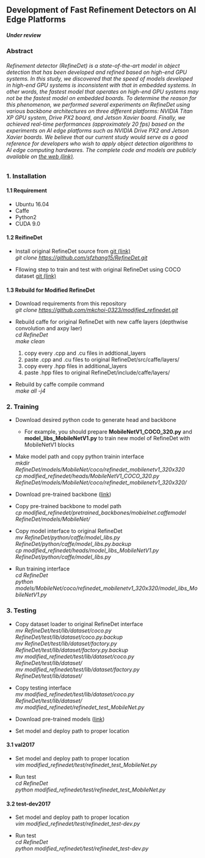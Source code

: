 ## Development of Fast Refinement Detectors on AI Edge Platforms

##### Under review

### Abstract
###### Refinement detector (RefineDet) is a state-of-the-art model in object detection that has been developed and refined based on high-end GPU systems. In this study, we discovered that the speed of models developed in high-end GPU systems is inconsistent with that in embedded systems. In other words, the fastest model that operates on high-end GPU systems may not be the fastest model on embedded boards. To determine the reason for this phenomenon, we performed several experiments on RefineDet using various backbone architectures on three different platforms: NVIDIA Titan XP GPU system, Drive PX2 board, and Jetson Xavier board. Finally, we achieved real-time performances (approximately 20 fps) based on the experiments on AI edge platforms such as NVIDIA Drive PX2 and Jetson Xavier boards. We believe that our current study would serve as a good reference for developers who wish to apply object detection algorithms to AI edge computing hardwares. The complete code and models are publicly available on [the web (link)](https://github.com/mkchoi-0323/modified_refinedet/).

### 1. Installation
#### 1.1 Requirement
- Ubuntu 16.04
- Caffe
- Python2
- CUDA 9.0

#### 1.2 ReifineDet
- Install original RefineDet source from [git (link)](https://github.com/sfzhang15/RefineDet)  
  _git clone https://github.com/sfzhang15/RefineDet.git_
  
- Fllowing step to train and test with original RefineDet using COCO dataset [git (link)](http://cocodataset.org/#home)

#### 1.3 Rebuild for Modified RefineDet
- Download requirements from this repository  
  _git clone https://github.com/mkchoi-0323/modified_refinedet.git_

- Rebuild caffe for original RefineDet with new caffe layers (depthwise convolution and axpy laer)  
  _cd RefineDet_  
  _make clean_  
  1. copy every .cpp and .cu files in addtional_layers  
  2. paste .cpp and .cu files to original RefineDet/src/caffe/layers/  
  3. copy every .hpp files in additional_layers  
  4. paste .hpp files to original RefineDet/include/caffe/layers/  

- Rebuild by caffe compile command  
  _make all -j4_

### 2. Training
- Download desired python code to generate head and backbone  
  * For example, you should prepare **MobileNetV1_COCO_320.py** and **model_libs_MobileNetV1.py** to train new model of RefineDet with MobileNetV1 blocks

- Make model path and copy python trainin interface  
  _mkdir RefineDet/models/MobileNet/coco/refinedet_mobilenetv1_320x320_  
  _cp modified_refinedet/heads/MobileNetV1_COCO_320.py RefineDet/models/MobileNet/coco/refinedet_mobilenetv1_320x320/_

- Download pre-trained backbone ([link](https://drive.google.com/drive/folders/1yMk-NwEisESKt6c8emIvmi1SCYFI0VbJ?usp=sharing))

- Copy pre-trained backbone to model path  
  _cp modified_refinedet/pretrained_backbones/mobielnet.caffemodel RefineDet/models/MobileNet/_

- Copy model interface to original RefineDet  
  _mv RefineDet/python/caffe/model_libs.py RefineDet/python/caffe/model_libs.py.backup_   
  _cp modified_refinedet/heads/model_libs_MobileNetV1.py RefineDet/python/caffe/model_libs.py_  
  
- Run training interface  
  _cd RefineDet_  
  _python models/MobileNet/coco/refinedet_mobilenetv1_320x320/model_libs_MobileNetV1.py_  

### 3. Testing
- Copy dataset loader to original RefineDet interface  
  _mv RefineDet/test/lib/dataset/coco.py RefineDet/test/lib/dataset/coco.py.backup_  
  _mv RefineDet/test/lib/dataset/factory.py RefineDet/test/lib/dataset/factory.py.backup_  
  _mv modified_refinedet/test/lib/dataset/coco.py RefineDet/test/lib/dataset/_  
  _mv modified_refinedet/test/lib/dataset/factory.py RefineDet/test/lib/dataset/_  
  
- Copy testing interface  
  _mv modified_refinedet/test/lib/dataset/coco.py RefineDet/test/lib/dataset/_  
  _mv modified_refinedet/refinedet_test_MobileNet.py_  

- Download pre-trained models ([link](https://drive.google.com/open?id=1NrC9p4R-z4HmN29A13boo_srfgwfmLah))

- Set model and deploy path to proper location

#### 3.1 val2017
- Set model and deploy path to proper location  
  _vim modified_refinedet/test/refinedet_test_MobileNet.py_

- Run test  
  _cd RefineDet_  
  _python modified_refinedet/test/refinedet_test_MobileNet.py_

#### 3.2 test-dev2017
- Set model and deploy path to proper location  
  _vim modified_refinedet/test/refinedet_test-dev.py_
  
- Run test  
  _cd RefineDet_  
  _python modified_refinedet/test/refinedet_test-dev.py_
  
